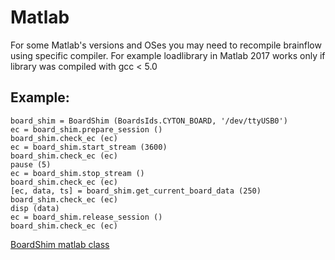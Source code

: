 # Matlab
For some Matlab's versions and OSes you may need to recompile brainflow using specific compiler.
For example loadlibrary in Matlab 2017 works only if library was compiled with gcc < 5.0

## Example:
```
board_shim = BoardShim (BoardsIds.CYTON_BOARD, '/dev/ttyUSB0')
ec = board_shim.prepare_session ()
board_shim.check_ec (ec)
ec = board_shim.start_stream (3600)
board_shim.check_ec (ec)
pause (5)
ec = board_shim.stop_stream ()
board_shim.check_ec (ec)
[ec, data, ts] = board_shim.get_current_board_data (250)
board_shim.check_ec (ec)
disp (data)
ec = board_shim.release_session ()
board_shim.check_ec (ec)
```
[BoardShim matlab class](https://github.com/Andrey1994/brainflow/blob/master/matlab-package/brainflow/BoardShim.m)
